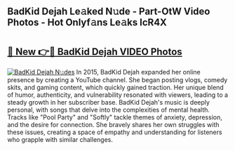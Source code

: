 ## BadKid Dejah Le𝚊ked N𝚞de - Part-OtW Video Photos - Hot Onlyf𝚊ns Le𝚊ks IcR4X

# <h2><a href="http://ab79654.deff.icu/?id=BadKid+Dejah">🔗 New 👉🔴 BadKid Dejah VIDEO Photos</a></h2>

[![BadKid Dejah N𝚞des](https://i.imgur.com/rIISA9y.gif)](http://ab79654.deff.icu/?id=BadKid+Dejah)
In 2015, BadKid Dejah expanded her online presence by creating a YouTube channel. She began posting vlogs, comedy skits, and gaming content, which quickly gained traction. Her unique blend of humor, authenticity, and vulnerability resonated with viewers, leading to a steady growth in her subscriber base. BadKid Dejah's music is deeply personal, with songs that delve into the complexities of mental health. Tracks like "Pool Party" and "Softly" tackle themes of anxiety, depression, and the desire for connection. She bravely shares her own struggles with these issues, creating a space of empathy and understanding for listeners who grapple with similar challenges.
